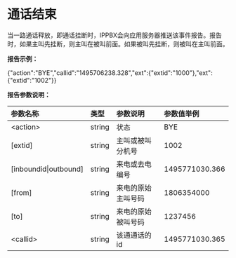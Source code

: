# 通话结束

当一路通话释放，即通话挂断时，IPPBX会向应用服务器推送该事件报告。报告时，如果主叫先挂断，则主叫在被叫前面。如果被叫先挂断，则被叫在主叫前面。

**报告示例：**

{"action":"BYE","callid":"1495706238.328","ext":{"extid":"1000"},"ext":{"extid":"1002"}}

**报告参数说明：**

| 参数名称 | 类型 | 参数说明 | 参数值举例 |
| :--- | :--- | :--- | :--- |
| &lt;action&gt; | string | 状态 | BYE |
| \[extid\] | string | 主叫或被叫分机号 | 1002 |
| \[inboundid&#124;outbound\] | string | 来电或去电编号 | 1495771030.366 |
| \[from\] | string | 来电的原始主叫号码 | 1806354000 |
| \[to\] | string | 来电的原始被叫号码 | 1237456 |
| &lt;callid&gt; | string | 该通通话的id | 1495771030.365 |



